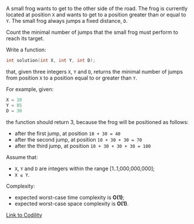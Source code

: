 A small frog wants to get to the other side of the road. The frog is currently located at position `X` and wants to get to a position greater than or equal to `Y`. The small frog always jumps a fixed distance, `D`.

Count the minimal number of jumps that the small frog must perform to reach its target.

Write a function:
```c
int solution(int X, int Y, int D);
```
that, given three integers `X`, `Y` and `D`, returns the minimal number of jumps from position `X` to a position equal to or greater than `Y`.

For example, given:
```c
X = 10
Y = 85
D = 30
```
the function should return 3, because the frog will be positioned as follows:
 - after the first jump, at position `10 + 30 = 40`
 - after the second jump, at position `10 + 30 + 30 = 70`
 - after the third jump, at position `10 + 30 + 30 + 30 = 100`

Assume that:  
 - `X`, `Y` and `D` are integers within the range [1..1,000,000,000];
 - `X ≤ Y`.

Complexity:
 - expected worst-case time complexity is **O(1)**;
 - expected worst-case space complexity is **O(1)**.

[Link to Codility](https://codility.com/programmers/lessons/3-time_complexity/frog_jmp/)
